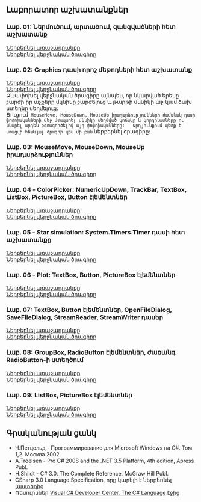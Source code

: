 ## Լաբորատոր աշխատանքներ
### Լաբ. 01: Ներմուծում, արտածում, զանգվածների հետ աշխատանք
[Ներբերնել առաջադրանքը](https://github.com/bhovhannes/student-csharp-tasks/blob/master/lab01/lab01.pdf)  
[Ներբերնել վերջնական ծրագիրը](https://github.com/bhovhannes/student-csharp-tasks/blob/master/lab01/lab01.exe)  

### Լաբ. 02: Graphics դասի որոշ մեթոդների հետ աշխատանք
[Ներբերնել առաջադրանքը](https://github.com/bhovhannes/student-csharp-tasks/blob/master/lab02/lab02.pdf)  
[Ներբերնել վերջնական ծրագիրը](https://github.com/bhovhannes/student-csharp-tasks/blob/master/lab02/lab02.exe)  
Ձևափոխել վերջնական ծրագիրը այնպես, որ նկարված երեսը շարժի իր աչքերը մկնիկը շարժելուց և թարթի մկնիկի աջ կամ ձախ ստեղնը սեղմելուց:  
Ցուցում` MouseMove, MouseDown, MouseUp իրադարձությունների ժամանակ դասի փոփոխականների մեջ մտապահել մկնիկի սեղմված կոճակը և կորդինատները ու նկարել արդեն օգտագործելով այդ փոփոխականները:  
Արդյունքում պետք է ստացվի հետևյալ ծրագրի պես մի բան` ներբերնել ծրագիրը:

### Լաբ. 03: MouseMove, MouseDown, MouseUp իրադարձություններ
[Ներբերնել առաջադրանքը](https://github.com/bhovhannes/student-csharp-tasks/blob/master/lab03/lab03.pdf)  
[Ներբերնել վերջնական ծրագիրը](https://github.com/bhovhannes/student-csharp-tasks/blob/master/lab03/lab03.exe)  

### Լաբ. 04 - ColorPicker: NumericUpDown, TrackBar, TextBox, ListBox, PictureBox, Button էլեմենտներ
[Ներբերնել առաջադրանքը](https://github.com/bhovhannes/student-csharp-tasks/blob/master/lab04/lab04.pdf)  
[Ներբերնել վերջնական ծրագիրը](https://github.com/bhovhannes/student-csharp-tasks/blob/master/lab04/lab04.exe)  

### Լաբ. 05 - Star simulation: System.Timers.Timer դասի հետ աշխատանքը
[Ներբերնել առաջադրանքը](https://github.com/bhovhannes/student-csharp-tasks/blob/master/lab05/lab05.pdf)  
[Ներբերնել վերջնական ծրագիրը](https://github.com/bhovhannes/student-csharp-tasks/blob/master/lab05/lab05.exe)  

### Լաբ. 06 - Plot: TextBox, Button, PictureBox էլեմենտներ
[Ներբերնել առաջադրանքը](https://github.com/bhovhannes/student-csharp-tasks/blob/master/lab06/lab06.pdf)  
[Ներբերնել վերջնական ծրագիրը](https://github.com/bhovhannes/student-csharp-tasks/blob/master/lab06/lab06.exe)  

### Լաբ. 07: TextBox, Button էլեմենտներ, OpenFileDialog, SaveFileDialog, StreamReader, StreamWriter դասեր
[Ներբերնել առաջադրանքը](https://github.com/bhovhannes/student-csharp-tasks/blob/master/lab07/lab07.pdf)  
[Ներբերնել վերջնական ծրագիրը](https://github.com/bhovhannes/student-csharp-tasks/blob/master/lab07/lab07.exe)  

### Լաբ. 08: GroupBox, RadioButton էլեմենտներ, ժառանգ RadioButton-ի ստեղծում
[Ներբերնել առաջադրանքը](https://github.com/bhovhannes/student-csharp-tasks/blob/master/lab08/lab08.pdf)  
[Ներբերնել վերջնական ծրագիրը](https://github.com/bhovhannes/student-csharp-tasks/blob/master/lab08/lab08.exe)  

### Լաբ. 09: ListBox, PictureBox էլեմենտներ
[Ներբերնել առաջադրանքը](https://github.com/bhovhannes/student-csharp-tasks/blob/master/lab09/lab09.pdf)  
[Ներբերնել վերջնական ծրագիրը](https://github.com/bhovhannes/student-csharp-tasks/blob/master/lab09/lab09.exe)  


## Գրականության ցանկ
* Ч.Петцольд - Программирование для Microsoft Windows на С#. Том 1,2. Москва 2002
* A.Troelsen - Pro C# 2008 and the .NET 3.5 Platform, 4th edition, Apress Publ.
* H.Shildt - C# 3.0. The Complete Reference, McGraw Hill Publ.
* CSharp 3.0 Language Specification, որը կարելի է ներբեռնել [այստեղից](http://download.microsoft.com/download/3/8/8/388e7205-bc10-4226-b2a8-75351c669b09/csharp%20language%20specification.doc)
* Ռեսուրսներ [Visual C# Developer Center. The C# Language](http://msdn.microsoft.com/en-us/vcsharp/aa336809.aspx) էջից
